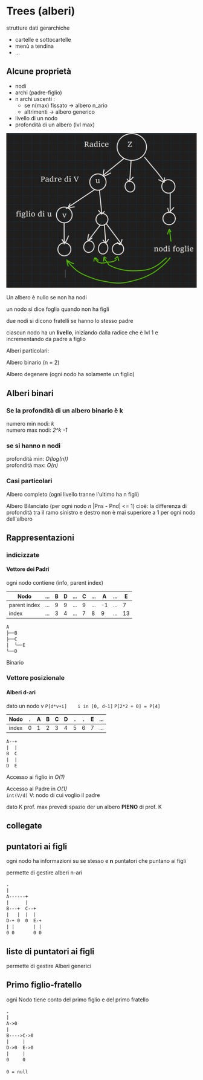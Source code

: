 # Trees (alberi)

strutture dati gerarchiche

- cartelle e sottocartelle
- menù a tendina
- ...
  
## Alcune proprietà

- nodi
- archi (padre-figlio)
- n archi uscenti :
  - se n(max) fissato -> albero n_ario
  - altrimenti -> albero generico
- livello di un nodo
- profondità di un albero (lvl max)

![rappresentazione di un albero](2021-11-15-08-55-12.png)

Un albero è nullo se non ha nodi

un nodo si dice foglia quando non ha figli

due nodi si dicono fratelli se hanno lo stesso padre

ciascun nodo ha un **livello**, iniziando dalla radice che è lvl 1 e incrementando da padre a figlio

Alberi particolari:

Albero binario (n = 2)

Albero degenere (ogni nodo ha solamente un figlio)

## Alberi binari

### Se la profondità di un albero binario è k

numero min nodi: *k*  
numero max nodi: *2^k -1*

### se si hanno n nodi

profondità min: *O(log(n))*  
profondità max: *O(n)*

### Casi particolari

Albero completo (ogni livello tranne l'ultimo ha n figli)

Albero Bilanciato (per ogni nodo *n* |Pns - Pnd| <= 1)
cioè: la differenza di profondità tra il ramo sinistro e destro non è mai superiore a 1 per ogni nodo dell'albero

## Rappresentazioni

### indicizzate

#### Vettore dei Padri

ogni nodo contiene (info, parent index)

| Nodo         | ... | B   | D   | ... | C   | ... | A   | ... | E   |
| ------------ | --- | --- | --- | --- | --- | --- | --- | --- | --- |
| parent index | ... | 9   | 9   | ... | 9   | ... | -1  | ... | 7   |
| index        | ... | 3   | 4   | ... | 7   | 8   | 9   | ... | 13  |

```text
A
├──B
├──C
│  └──E
└──D
```

Binario

### Vettore posizionale

#### Alberi d-ari

dato un nodo v `P[d*v+i]    i in [0, d-1]`
`P[2*2 + 0] = P[4]`

| Nodo  | .   | A   | B   | C   | D   | .   | .   | E   | ... |
| ----- | --- | --- | --- | --- | --- | --- | --- | --- | --- |
| index | 0   | 1   | 2   | 3   | 4   | 5   | 6   | 7   | ... |

```text
A--+
|  |
B  C
|  |
D  E
```

Accesso ai figlio in *O(1)*

Accesso al Padre in *O(1)*  
`int(V/d)` V: nodo di cui voglio il padre

dato K prof. max prevedi spazio der un albero **PIENO** di prof. K


## collegate

## puntatori ai figli

ogni nodo ha informazioni su se stesso e **n** puntatori che puntano ai figli

permette di gestire alberi n-ari

```text
.
|
A------+
|      |
B---+  C--+
|   |  |  |
D-+ 0  0  E-+
| |       | |
0 0       0 0
```


## liste di puntatori ai figli

permette di gestire Alberi generici



## Primo figlio-fratello

ogni Nodo tiene conto del primo figlio e del primo fratello

```text
.
|
A->0
|  
B---->C->0
|     |
D->0  E->0
|     |
0     0

0 = null
```
